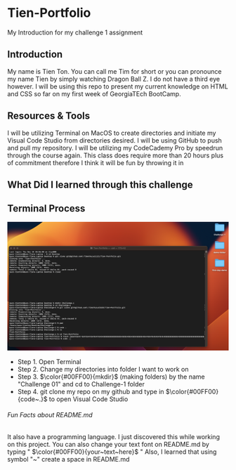 # Tien-Portfolio

My Introduction for my challenge 1 assignment

## Introduction
My name is Tien Ton. You can call me Tim for short or you can pronounce my name Tien by simply watching Dragon Ball Z. I do not have a third eye however. I will be using this repo to present my current knowledge on HTML and CSS so far on my first week of GeorgiaTEch BootCamp.

## Resources & Tools
I will be utilizing Terminal on MacOS to create directories and initiate my Visual Code Studio from directories desired.
I will be using GitHub to push and pull my repository.
I will be utilizing my CodeCademy Pro by speedrun through the course again. This class does require more than 20 hours plus of commitment therefore I think it will be fun by throwing it in

## What Did I learned through this challenge



## Terminal Process

![Step 01 Directories](/assets/Step-01-Directories/images/Step-01.png)

- Step 1. Open Terminal
- Step 2. Change my directories into folder I want to work on
- Step 3. $\color{#00FF00}{mkdir}$ (making folders) by the name "Challenge 01" and cd to Challenge-1 folder
- Step 4. git clone my repo on my github and type in $\color{#00FF00}{code~.}$ to open Visual Code Studio

###### Fun Facts about README.md
It also have a programming language. I just discovered this while working on this project.
You can also change your text font on README.md by typing " $\color{#00FF00}{your~text~here}$ "
Also, I learned that using symbol "~" create a space in README.md

